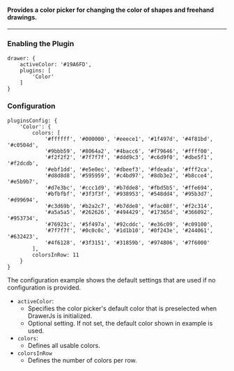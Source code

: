 ####  Provides a color picker for changing the color of shapes and freehand drawings. 

***
### Enabling the Plugin
```
drawer: {
    activeColor: '#19A6FD',
    plugins: [
        'Color'
    ]
}
```
### Configuration
```
pluginsConfig: {
    'Color': {
        colors: [
            '#ffffff', '#000000', '#eeece1', '#1f497d', '#4f81bd', '#c0504d',
            '#9bbb59', '#8064a2', '#4bacc6', '#f79646', '#ffff00',
            '#f2f2f2', '#7f7f7f', '#ddd9c3', '#c6d9f0', '#dbe5f1', '#f2dcdb',
            '#ebf1dd', '#e5e0ec', '#dbeef3', '#fdeada', '#fff2ca',
            '#d8d8d8', '#595959', '#c4bd97', '#8db3e2', '#b8cce4', '#e5b9b7',
            '#d7e3bc', '#ccc1d9', '#b7dde8', '#fbd5b5', '#ffe694',
            '#bfbfbf', '#3f3f3f', '#938953', '#548dd4', '#95b3d7', '#d99694',
            '#c3d69b', '#b2a2c7', '#b7dde8', '#fac08f', '#f2c314',
            '#a5a5a5', '#262626', '#494429', '#17365d', '#366092', '#953734',
            '#76923c', '#5f497a', '#92cddc', '#e36c09', '#c09100',
            '#7f7f7f', '#0c0c0c', '#1d1b10', '#0f243e', '#244061', '#632423',
            '#4f6128', '#3f3151', '#31859b', '#974806', '#7f6000'
        ],
        colorsInRow: 11
    }
}
```
The configuration example shows the default settings that are used if no configuration is provided.
* `activeColor`:
    * Specifies the color picker's default color that is preselected when DrawerJs is initialized.
    * Optional setting. If not set, the default color shown in example is used.
* `colors`: 
    * Defines all usable colors.
* `colorsInRow`
    * Defines the number of colors per row.
